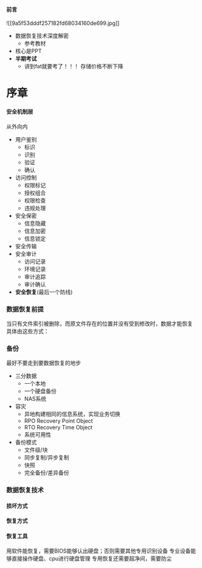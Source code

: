 #### 前言
![[9a5f53dddf257182fd68034160de699.jpg]]
- 数据恢复技术深度解密
	- 参考教材
- 核心是PPT
- **半期考试**
	- 讲到fat就要考了！！！
存储价格不断下降
# 序章
#### 安全机制层
从外向内
- 用户鉴别
	- 标识
	- 识别
	- 验证
	- 确认
- 访问控制
	- 权限标记
	- 授权组合
	- 权限检查
	- 违规处理
- 安全保密
	- 信息隐藏
	- 信息加密
	- 信息锁定
- 安全传输
- 安全审计
	- 访问记录
	- 环境记录
	- 审计追踪
	- 审计确认
- **安全恢复**(最后一个防线)
### 数据恢复前提
当只有文件索引被删除，而原文件存在的位置并没有受到修改时，数据才能恢复
具体由这些方式：
### 备份
最好不要走到要数据恢复的地步
- 三分数据
	- 一个本地
	- 一个硬盘备份
	- NAS系统
- 容灾
	- 异地构建相同的信息系统，实现业务切换
	- RPO Recovery Point Object
	- RTO Recovery Time Object
	- 系统可用性
- 备份模式
	- 文件级/块
	- 同步复制/异步复制
	- 快照
	- 完全备份/差异备份
### 数据恢复技术
#### 损坏方式
#### 恢复方式
#### 恢复工具
用软件能恢复，需要BIOS能够认出硬盘；否则需要其他专用识别设备
专业设备能够直接操作硬盘、cpu进行硬盘管理
专用恢复还需要超净间，需要防尘
